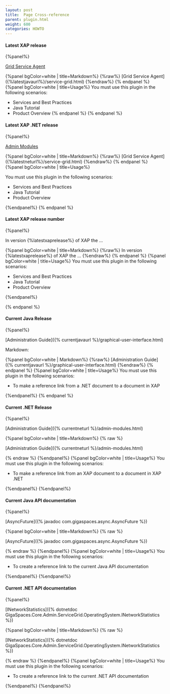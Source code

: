 ```yaml
---
layout: post
title:  Page Cross-reference
parent: plugin.html
weight: 600
categories: HOWTO
---
```



#### Latest XAP release

{%panel%}

[Grid Service Agent]({%latestjavaurl%}/service-grid.html)



{%panel bgColor=white | title=Markdown%}
{%raw%}
\[Grid Service Agent]({%latestjavaurl%}/service-grid.html)
{%endraw%}
{% endpanel %}
{%panel bgColor=white | title=Usage%}
 You must use this plugin in the following scenarios:

* Services and Best Practices
* Java Tutorial
* Product Overview
{% endpanel %}
{% endpanel %}


#### Latest XAP .NET release

{%panel%}

[Admin Modules]({%latestneturl%}/admin-modules.html)



{%panel bgColor=white | title=Markdown%}
{%raw%}
\[Grid Service Agent]({%latestneturl%}/service-grid.html)
{%endraw%}
{% endpanel %}
{%panel bgColor=white | title=Usage%}

 You must use this plugin in the following scenarios:

* Services and Best Practices
* Java Tutorial
* Product Overview

{%endpanel%}
{% endpanel %}


#### Latest XAP release number

{%panel%}

In version {%latestxaprelease%} of XAP the ...

{%panel bgColor=white | title=Markdown%}
{%raw%}
In version {%latestxaprelease%} of XAP the ...
{%endraw%}
{% endpanel %}
{%panel bgColor=white | title=Usage%}
 You must use this plugin in the following scenarios:

* Services and Best Practices
* Java Tutorial
* Product Overview

{%endpanel%}

{% endpanel %}




#### Current Java Release

{%panel%}

[Administration Guide]({% currentjavaurl %}/graphical-user-interface.html)

Markdown:

{%panel bgColor=white | Markdown%}
 {%raw%}
\[Administration Guide]({% currentjavaurl %}/graphical-user-interface.html)
{%endraw%}
{% endpanel %}
{%panel bgColor=white | title=Usage%}
 You must use this plugin in the following scenarios:

* To make a reference link from a .NET document to a document in XAP

{%endpanel%}
{% endpanel %}




#### Current .NET Release

{%panel%}

[Administration Guide]({% currentneturl %}/admin-modules.html)

{%panel bgColor=white | title=Markdown%}
{% raw  %}

\[Administration Guide]({% currentneturl %}/admin-modules.html)

{% endraw  %}
{%endpanel%}
{%panel bgColor=white | title=Usage%}
 You must use this plugin in the following scenarios:

 * To make a reference link from an XAP document to a document in XAP .NET

{%endpanel%}
{%endpanel%}


#### Current Java API documentation

{%panel%}

[AsyncFuture]({% javadoc com.gigaspaces.async.AsyncFuture %})

{%panel bgColor=white | title=Markdown%}
{% raw  %}

\[AsyncFuture]({% javadoc com.gigaspaces.async.AsyncFuture %})

{% endraw  %}
{%endpanel%}
{%panel bgColor=white | title=Usage%}
 You must use this plugin in the following scenarios:

 * To create a reference link to the current Java API documentation

{%endpanel%}
{%endpanel%}


#### Current .NET API documentation

{%panel%}

[INetworkStatistics]({% dotnetdoc GigaSpaces.Core.Admin.ServiceGrid.OperatingSystem.INetworkStatistics %})

{%panel bgColor=white | title=Markdown%}
{% raw  %}

\[INetworkStatistics]({% dotnetdoc GigaSpaces.Core.Admin.ServiceGrid.OperatingSystem.INetworkStatistics %})

{% endraw  %}
{%endpanel%}
{%panel bgColor=white | title=Usage%}
 You must use this plugin in the following scenarios:

 * To create a reference link to the current .NET API documentation

{%endpanel%}
{%endpanel%}


